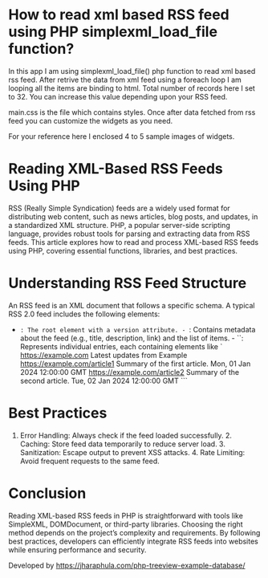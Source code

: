 # How to read xml based RSS feed using PHP simplexml_load_file function? #

In this app I am using simplexml_load_file() php function to read xml based rss feed. After retrive the data from xml feed using a foreach loop I am looping all the items are binding to html. Total number of records here I set to 32. You can increase this value depending upon your RSS feed.

main.css is the file which contains styles. Once after data fetched from rss feed you can customize the widgets as you need.

For your reference here I enclosed 4 to 5 sample images of widgets.

# Reading XML-Based RSS Feeds Using PHP #

RSS (Really Simple Syndication) feeds are a widely used format for distributing web content, such as news articles, blog posts, and updates, in a standardized XML structure. PHP, a popular server-side scripting language, provides robust tools for parsing and extracting data from RSS feeds. This article explores how to read and process XML-based RSS feeds using PHP, covering essential functions, libraries, and best practices.

# Understanding RSS Feed Structure #

An RSS feed is an XML document that follows a specific schema. A typical RSS 2.0 feed includes the following elements:

- ``: The root element with a version attribute. - ``: Contains metadata about the feed (e.g., title, description, link) and the list of items. - ``: Represents individual entries, each containing elements like ` https://example.com Latest updates from Example https://example.com/article1 Summary of the first article. Mon, 01 Jan 2024 12:00:00 GMT https://example.com/article2 Summary of the second article. Tue, 02 Jan 2024 12:00:00 GMT ```

# Best Practices #

1. Error Handling: Always check if the feed loaded successfully. 2. Caching: Store feed data temporarily to reduce server load. 3. Sanitization: Escape output to prevent XSS attacks. 4. Rate Limiting: Avoid frequent requests to the same feed.

# Conclusion #

Reading XML-based RSS feeds in PHP is straightforward with tools like SimpleXML, DOMDocument, or third-party libraries. Choosing the right method depends on the project’s complexity and requirements. By following best practices, developers can efficiently integrate RSS feeds into websites while ensuring performance and security.

Developed by https://jharaphula.com/php-treeview-example-database/
